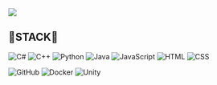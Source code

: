 <img src="https://capsule-render.vercel.app/api?type=waving&color=5DC5E3&height=300&section=header&text=viabe&fontSize=90&fontColor=ffffff" />

## 🌱STACK🌱
![C#](https://img.shields.io/badge/C%23-239120?style=flat-square&logo=c-sharp&logoColor=white)
![C++](https://img.shields.io/badge/C++-00599C?style=flat-square&logo=c%2B%2B&logoColor=white)
![Python](https://img.shields.io/badge/Python-3776AB?style=flat-square&logo=python&logoColor=white)
![Java](https://img.shields.io/badge/Java-007396?style=flat-square&logo=java&logoColor=white)
![JavaScript](https://img.shields.io/badge/JavaScript-F7DF1E?style=flat-square&logo=javascript&logoColor=black)
![HTML](https://img.shields.io/badge/HTML-E34F26?style=flat-square&logo=html5&logoColor=white)
![CSS](https://img.shields.io/badge/CSS-1572B6?style=flat-square&logo=css3&logoColor=white)

![GitHub](https://img.shields.io/badge/GitHub-181717?style=flat-square&logo=github&logoColor=white)
![Docker](https://img.shields.io/badge/Docker-2496ED?style=flat-square&logo=docker&logoColor=white)
![Unity](https://img.shields.io/badge/Unity-000000?style=flat-square&logo=unity&logoColor=white)




<!--
**viabe/viabe** is a ✨ _special_ ✨ repository because its `README.md` (this file) appears on your GitHub profile.

Here are some ideas to get you started:

- 🔭 I’m currently working on ...
- 🌱 I’m currently learning ...
- 👯 I’m looking to collaborate on ...
- 🤔 I’m looking for help with ...
- 💬 Ask me about ...
- 📫 How to reach me: ...
- 😄 Pronouns: ...
- ⚡ Fun fact: ...
-->
